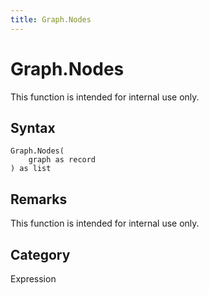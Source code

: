 ```yaml
---
title: Graph.Nodes
---
```


# Graph.Nodes


This function is intended for internal use only.


## Syntax

```powerquery
Graph.Nodes(
    graph as record
) as list
```


## Remarks

This function is intended for internal use only.



## Category
Expression
